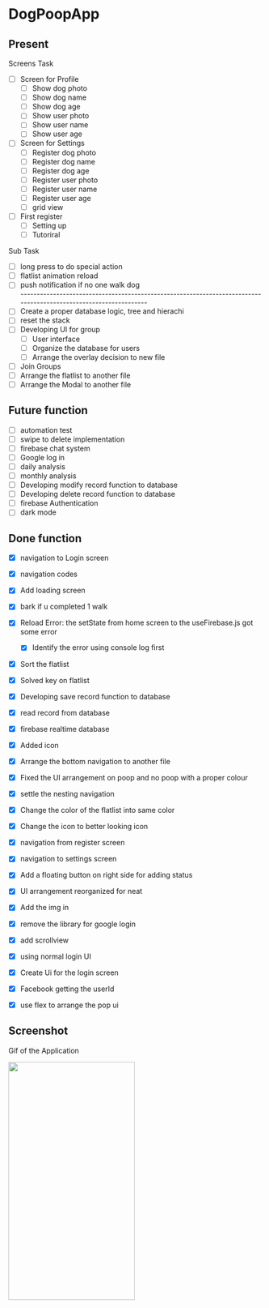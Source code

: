 # DogPoopApp

## Present 
Screens Task<br>
- [ ] Screen for Profile<br>
  - [ ] Show dog photo<br>
  - [ ] Show dog name<br>
  - [ ] Show dog age<br>
  - [ ] Show user photo<br>
  - [ ] Show user name<br>
  - [ ] Show user age<br>
- [ ] Screen for Settings<br>
  - [ ] Register dog photo<br>
  - [ ] Register dog name<br>
  - [ ] Register dog age<br>
  - [ ] Register user photo<br>
  - [ ] Register user name<br>
  - [ ] Register user age<br>
  - [ ] grid view<br>
- [ ] First register<br>
  - [ ] Setting up<br>
  - [ ] Tutoriral<br>

Sub Task<br>
- [ ] long press to do special action<br>
- [ ] flatlist animation reload<br>
- [ ] push notification if no one walk dog<br>
-----------------------------------------------------------------------------------------------------------------<br>
- [ ] Create a proper database logic, tree and hierachi<br>
- [ ] reset the stack<br>
- [ ] Developing UI for group<br>
  - [ ] User interface<br>
  - [ ] Organize the database for users
  - [ ] Arrange the overlay decision to new file<br>
- [ ] Join Groups<br>
- [ ] Arrange the flatlist to another file<br>
- [ ] Arrange the Modal to another file<br>

## Future function
- [ ] automation test<br>
- [ ] swipe to delete implementation<br>
- [ ] firebase chat system<br>
- [ ] Google log in<br>
- [ ] daily analysis<br>
- [ ] monthly analysis<br>
- [ ] Developing modify record function to database<br>
- [ ] Developing delete record function to database<br>
- [ ] firebase Authentication<br>
- [ ] dark mode<br>

## Done function
- [x] navigation to Login screen<br>
- [x] navigation codes<br>
- [x] Add loading screen<br>
- [x] bark if u completed 1 walk<br>
- [x] Reload Error: the setState from home screen to the useFirebase.js got some error<br>
  - [x] Identify the error using console log first<br>
- [x] Sort the flatlist<br>
- [x] Solved key on flatlist
- [x] Developing save record function to database<br>
- [x] read record from database<br>
- [x] firebase realtime database<br>
- [x] Added icon<br>
- [x] Arrange the bottom navigation to another file<br>
- [x] Fixed the UI arrangement on poop and no poop with a proper colour<br>
- [x] settle the nesting navigation<br>
- [x] Change the color of the flatlist into same color<br>
- [x] Change the icon to better looking icon<br>
- [x] navigation from register screen<br>
- [x] navigation to settings screen<br>
- [x] Add a floating button on right side for adding status<br>
- [x] UI arrangement reorganized for neat<br>
- [x] Add the img in<br>
- [x] remove the library for google login<br>
- [x] add scrollview<br>
- [x] using normal login UI<br>
- [x] Create Ui for the login screen<br>
- [x] Facebook getting the userId<br>
- [x] use flex to arrange the pop ui<br>



## Screenshot
<p>Gif of the Application</p>
<p align="left">
  <img src="./assets/images/video2.gif" width="250" height="470">
</p>
